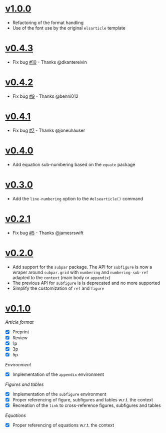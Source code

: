 # [v1.0.0](https://github.com/maucejo/elsearticle/releases/tag/v1.0.0)

- Refactoring of the format handling
- Use of the font use by the original `elsarticle` template

# [v0.4.3](https://github.com/maucejo/elsearticle/releases/tag/v0.4.3)

- Fix bug [#10](https://github.com/maucejo/elsearticle/pull/10) - Thanks @dkantereivin

# [v0.4.2](https://github.com/maucejo/elsearticle/releases/tag/v0.4.2)

- Fix bug [#9](https://github.com/maucejo/elsearticle/pull/9) - Thanks @benni012

# [v0.4.1](https://github.com/maucejo/elsearticle/releases/tag/v0.4.1)

- Fix bug [#7](https://github.com/maucejo/elsearticle/issues/7) - Thanks @joneuhauser

# [v0.4.0](https://github.com/maucejo/elsearticle/releases/tag/v0.4.0)

- Add equation sub-numbering based on the `equate` package

# [v0.3.0](https://github.com/maucejo/elsearticle/releases/tag/v0.3.0)

- Add the `line-numbering` option to the `#elsearticle()` command

# [v0.2.1](https://github.com/maucejo/elsearticle/releases/tags/v0.2.1)

- Fix bug [#5](https://github.com/maucejo/elsearticle/issues/5) - Thanks @jamesrswift

# [v0.2.0](https://github.com/maucejo/elsearticle/releases/tags/v0.2.0)

- Add support for the `subpar` package. The API for `subfigure` is now a wraper around `subpar.grid` with `numbering` and `numbering-sub-ref` adapted to the `context` (main body or `appendix`)
- The previous API for `subfigure` is is deprecated and no more supported
- Simplify the customization of `ref` and `figure`


# [v0.1.0](https://github.com/maucejo/elsearticle/releases/tags/v0.1.0)

*Article format*

- [x] Preprint
- [x] Review
- [x] 1p
- [x] 3p
- [x] 5p

*Environment*

- [x] Implementation of the `appendix` environment

*Figures and tables*

- [x] Implementation of the `subfigure` environment
- [x] Proper referencing of figure, subfigures and tables w.r.t. the context
- [x] Recreation of the `link` to cross-reference figures, subfigures and tables

*Equations*

- [x] Proper referencing of equations w.r.t. the context